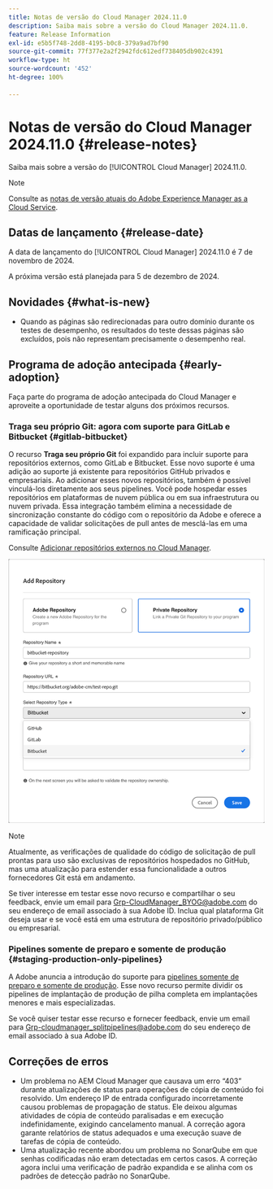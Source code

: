 ```yaml
---
title: Notas de versão do Cloud Manager 2024.11.0
description: Saiba mais sobre a versão do Cloud Manager 2024.11.0.
feature: Release Information
exl-id: e5b5f748-2dd8-4195-b0c8-379a9ad7bf90
source-git-commit: 77f377e2a2f2942fdc612edf738405db902c4391
workflow-type: ht
source-wordcount: '452'
ht-degree: 100%

---
```


# Notas de versão do Cloud Manager 2024.11.0 {#release-notes}

Saiba mais sobre a versão do [!UICONTROL Cloud Manager] 2024.11.0.

>[!NOTE]
>
>Consulte as [notas de versão atuais do Adobe Experience Manager as a Cloud Service](https://experienceleague.adobe.com/pt-br/docs/experience-manager-cloud-service/content/release-notes/home).

## Datas de lançamento {#release-date}

<!-- SAVE FOR FUTURE POSSIBLE USE No notable bugs or features for the September release of Cloud Manager. -->

A data de lançamento do [!UICONTROL Cloud Manager] 2024.11.0 é 7 de novembro de 2024.

A próxima versão está planejada para 5 de dezembro de 2024.

## Novidades {#what-is-new}

* Quando as páginas são redirecionadas para outro domínio durante os testes de desempenho, os resultados do teste dessas páginas são excluídos, pois não representam precisamente o desempenho real. <!-- (CMGR-5637) -->

## Programa de adoção antecipada {#early-adoption}

Faça parte do programa de adoção antecipada do Cloud Manager e aproveite a oportunidade de testar alguns dos próximos recursos.

### Traga seu próprio Git: agora com suporte para GitLab e Bitbucket {#gitlab-bitbucket}

<!-- BOTH CS & AMS -->

O recurso **Traga seu próprio Git** foi expandido para incluir suporte para repositórios externos, como GitLab e Bitbucket. Esse novo suporte é uma adição ao suporte já existente para repositórios GitHub privados e empresariais. Ao adicionar esses novos repositórios, também é possível vinculá-los diretamente aos seus pipelines. Você pode hospedar esses repositórios em plataformas de nuvem pública ou em sua infraestrutura ou nuvem privada. Essa integração também elimina a necessidade de sincronização constante do código com o repositório da Adobe e oferece a capacidade de validar solicitações de pull antes de mesclá-las em uma ramificação principal.

Consulte [Adicionar repositórios externos no Cloud Manager](/help/managing-code/external-repositories.md).

![Caixa de diálogo Adicionar repositório](/help/release-notes/assets/repositories-add-release-notes.png)

>[!NOTE]
>
>Atualmente, as verificações de qualidade do código de solicitação de pull prontas para uso são exclusivas de repositórios hospedados no GitHub, mas uma atualização para estender essa funcionalidade a outros fornecedores Git está em andamento.

Se tiver interesse em testar esse novo recurso e compartilhar o seu feedback, envie um email para [Grp-CloudManager_BYOG@adobe.com](mailto:Grp-CloudManager_BYOG@adobe.com) do seu endereço de email associado à sua Adobe ID. Inclua qual plataforma Git deseja usar e se você está em uma estrutura de repositório privado/público ou empresarial.

### Pipelines somente de preparo e somente de produção {#staging-production-only-pipelines}

A Adobe anuncia a introdução do suporte para [pipelines somente de preparo e somente de produção](/help/using/stage-prod-only.md). Esse novo recurso permite dividir os pipelines de implantação de produção de pilha completa em implantações menores e mais especializadas.

Se você quiser testar esse recurso e fornecer feedback, envie um email para [Grp-cloudmanager_splitpipelines@adobe.com](mailto:Grp-cloudmanager_splitpipelines@adobe.com) do seu endereço de email associado à sua Adobe ID.

## Correções de erros

* Um problema no AEM Cloud Manager que causava um erro “403” durante atualizações de status para operações de cópia de conteúdo foi resolvido. Um endereço IP de entrada configurado incorretamente causou problemas de propagação de status. Ele deixou algumas atividades de cópia de conteúdo paralisadas e em execução indefinidamente, exigindo cancelamento manual. A correção agora garante relatórios de status adequados e uma execução suave de tarefas de cópia de conteúdo. <!-- (CMGR-62739) -->
* Uma atualização recente abordou um problema no SonarQube em que senhas codificadas não eram detectadas em certos casos. A correção agora inclui uma verificação de padrão expandida e se alinha com os padrões de detecção padrão no SonarQube. <!-- CMGR-62682 -->

<!-- Known Issues {#known-issues}

* A -->
